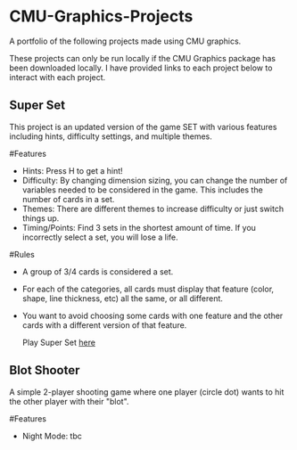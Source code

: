 # CMU-Graphics-Projects
A portfolio of the following projects made using CMU graphics. 

These projects can only be run locally if the CMU Graphics package has been downloaded locally. 
I have provided links to each project below to interact with each project.

## **Super Set**
This project is an updated version of the game SET with various features including hints, difficulty settings, and multiple themes.

#Features
- Hints: Press H to get a hint!
- Difficulty: By changing dimension sizing, you can change the number of variables needed to be considered in the game. This includes the number of cards in a set.
- Themes: There are different themes to increase difficulty or just switch things up.
- Timing/Points: Find 3 sets in the shortest amount of time. If you incorrectly select a set, you will lose a life.
  
#Rules
- A group of 3/4 cards is considered a set.
- For each of the categories, all cards must display that feature (color, shape, line thickness, etc) all the same, or all different.
- You want to avoid choosing some cards with one feature and the other cards with a different version of that feature.
 
    Play Super Set [here]([https://www.example.com](https://academy.cs.cmu.edu/sharing/honeydewPuppy8152))

## **Blot Shooter**
A simple 2-player shooting game where one player (circle dot) wants to hit the other player with their "blot".

#Features
- Night Mode: tbc


